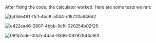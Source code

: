 After fixing the code, the calculator worked. Here are some tests we ran:

![bd3de461-ffc1-4bc8-a044-c18720a646d2](https://github.com/zeynepsevincel/seg3503_playground/assets/90730475/6a9f781e-a222-492f-a5cd-7b5bcbb0190b)



![e422ea46-3807-4bbb-9c1f-020254b02f25](https://github.com/zeynepsevincel/seg3503_playground/assets/90730475/f1df4b38-b197-4404-949a-d3832945a95c)



![09fd2cde-00cb-4dad-93d6-09292944c60f](https://github.com/zeynepsevincel/seg3503_playground/assets/90730475/465432fb-0879-42a8-bbe6-1904f92ff583)
